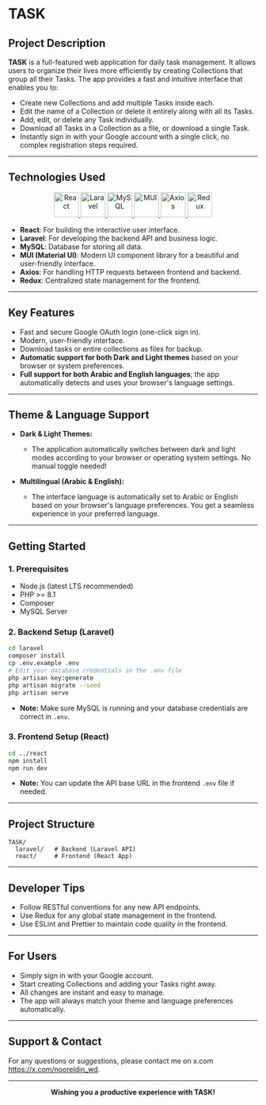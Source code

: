 # TASK

## Project Description

**TASK** is a full-featured web application for daily task management. It allows users to organize their lives more efficiently by creating Collections that group all their Tasks. The app provides a fast and intuitive interface that enables you to:

- Create new Collections and add multiple Tasks inside each.
- Edit the name of a Collection or delete it entirely along with all its Tasks.
- Add, edit, or delete any Task individually.
- Download all Tasks in a Collection as a file, or download a single Task.
- Instantly sign in with your Google account with a single click, no complex registration steps required.

---

## Technologies Used

<div align="center">

<a href="https://react.dev/" target="_blank">
  <img src="https://cdn.jsdelivr.net/gh/devicons/devicon@latest/icons/react/react-original.svg" alt="React" width="50"/>
</a>
<a href="https://laravel.com/" target="_blank">
  <img src="https://cdn.jsdelivr.net/gh/devicons/devicon@latest/icons/laravel/laravel-original.svg" alt="Laravel" width="50"/>
</a>
<a href="https://www.mysql.com/" target="_blank">
  <img src="https://cdn.jsdelivr.net/gh/devicons/devicon@latest/icons/mysql/mysql-original.svg" alt="MySQL" width="50"/>
</a>
<a href="https://mui.com/" target="_blank">
  <img src="https://raw.githubusercontent.com/mui/material-ui/master/docs/public/static/logo.svg" alt="MUI" width="50"/>
</a>
<a href="https://axios-http.com/" target="_blank">
  <img src="https://axios-http.com/assets/logo.svg" alt="Axios" width="50"/>
</a>
<a href="https://redux.js.org/" target="_blank">
  <img src="https://cdn.jsdelivr.net/gh/devicons/devicon@latest/icons/redux/redux-original.svg" alt="Redux" width="50"/>
</a>

</div>

- **React**: For building the interactive user interface.
- **Laravel**: For developing the backend API and business logic.
- **MySQL**: Database for storing all data.
- **MUI (Material UI)**: Modern UI component library for a beautiful and user-friendly interface.
- **Axios**: For handling HTTP requests between frontend and backend.
- **Redux**: Centralized state management for the frontend.

---

## Key Features

- Fast and secure Google OAuth login (one-click sign in).
- Modern, user-friendly interface.
- Download tasks or entire collections as files for backup.
- **Automatic support for both Dark and Light themes** based on your browser or system preferences.
- **Full support for both Arabic and English languages**; the app automatically detects and uses your browser's language settings.

---

## Theme & Language Support

- **Dark & Light Themes:**

  - The application automatically switches between dark and light modes according to your browser or operating system settings. No manual toggle needed!

- **Multilingual (Arabic & English):**
  - The interface language is automatically set to Arabic or English based on your browser's language preferences. You get a seamless experience in your preferred language.

---

## Getting Started

### 1. Prerequisites

- Node.js (latest LTS recommended)
- PHP >= 8.1
- Composer
- MySQL Server

### 2. Backend Setup (Laravel)

```bash
cd laravel
composer install
cp .env.example .env
# Edit your database credentials in the .env file
php artisan key:generate
php artisan migrate --seed
php artisan serve
```

- **Note:** Make sure MySQL is running and your database credentials are correct in `.env`.

### 3. Frontend Setup (React)

```bash
cd ../react
npm install
npm run dev
```

- **Note:** You can update the API base URL in the frontend `.env` file if needed.

---

## Project Structure

```
TASK/
  laravel/   # Backend (Laravel API)
  react/     # Frontend (React App)
```

---

## Developer Tips

- Follow RESTful conventions for any new API endpoints.
- Use Redux for any global state management in the frontend.
- Use ESLint and Prettier to maintain code quality in the frontend.

---

## For Users

- Simply sign in with your Google account.
- Start creating Collections and adding your Tasks right away.
- All changes are instant and easy to manage.
- The app will always match your theme and language preferences automatically.

---

## Support & Contact

For any questions or suggestions, please contact me on x.com https://x.com/nooreldin_wd.

---

<div align="center">

**Wishing you a productive experience with TASK!**

</div>
